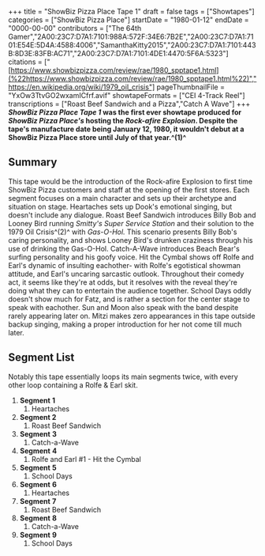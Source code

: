 +++
title = "ShowBiz Pizza Place Tape 1"
draft = false
tags = ["Showtapes"]
categories = ["ShowBiz Pizza Place"]
startDate = "1980-01-12"
endDate = "0000-00-00"
contributors = ["The 64th Gamer","2A00:23C7:D7A1:7101:988A:572F:34E6:7B2E","2A00:23C7:D7A1:7101:E54E:5D4A:4588:4006","SamanthaKitty2015","2A00:23C7:D7A1:7101:443B:8D3E:83FB:AC71","2A00:23C7:D7A1:7101:4DE1:4470:5F6A:5323"]
citations = ["[https://www.showbizpizza.com/review/rae/1980_spptape1.html](%22https://www.showbizpizza.com/review/rae/1980_spptape1.html%22)","https://en.wikipedia.org/wiki/1979_oil_crisis"]
pageThumbnailFile = "YxOw3TtvGO2wxamICfrf.avif"
showtapeFormats = ["CEI 4-Track Reel"]
transcriptions = ["Roast Beef Sandwich and a Pizza","Catch A Wave"]
+++
***ShowBiz Pizza Place Tape 1* was the first ever showtape produced for *ShowBiz Pizza Place's* hosting
the *Rock-afire Explosion*.
Despite the tape's manufacture date being January 12, 1980, it wouldn't debut at a ShowBiz Pizza Place store until July
of that year.^(1)^**

## Summary

This tape would be the introduction of the Rock-afire Explosion to first time ShowBiz Pizza customers and staff at the
opening of the first stores. Each segment focuses on a main character and sets up their archetype and situation on
stage.
Heartaches sets up Dook's emotional singing, but doesn't include any dialogue.
Roast Beef Sandwich introduces Billy Bob and Looney Bird running *Smitty's Super Service Station* and their
solution to the 1979 Oil Crisis^(2)^ with *Gas-O-Hol.*
This scenario presents Billy Bob's caring personality, and shows Looney Bird's drunken craziness through his use of
drinking the Gas-O-Hol.
Catch-A-Wave introduces Beach Bear's surfing personality and his goofy voice.
Hit the Cymbal shows off Rolfe and Earl's dynamic of insulting eachother- with Rolfe's egotistical showman attitude, and
Earl's uncaring sarcastic outlook. Throughout their comedy act, it seems like they're at odds, but it resolves with the
reveal they're doing what they can to entertain the audience together.
School Days oddly doesn't show much for Fatz, and is rather a section for the center stage to speak with eachother. Sun
and Moon also speak with the band despite rarely appearing later on.
Mitzi makes zero appearances in this tape outside backup singing, making a proper introduction for her not come till
much later.

## Segment List

Notably this tape essentially loops its main segments twice, with every other loop containing a Rolfe & Earl skit.

1.  **Segment** **1**
    1.  Heartaches
2.  **Segment 2**
    1.  Roast Beef Sandwich
3.  **Segment** **3**
    1.  Catch-a-Wave
4.  **Segment** **4**
    1.  Rolfe and Earl #1 - Hit the Cymbal
5.  **Segment** **5**
    1.  School Days
6.  **Segment** **6**
    1.  Heartaches
7.  **Segment** **7**
    1.  Roast Beef Sandwich
8.  **Segment** **8**
    1.  Catch-a-Wave
9.  **Segment** **9**
    1.  School Days
